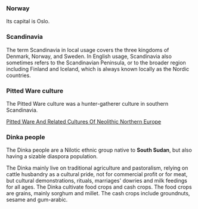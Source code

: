 ### Norway
Its capital is Oslo.

### Scandinavia

The term Scandinavia in local usage covers the three kingdoms of Denmark, Norway, and Sweden. In English usage, Scandinavia also sometimes refers to the Scandinavian Peninsula, or to the broader region including Finland and Iceland, which is always known locally as the Nordic countries.

### Pitted Ware culture

The Pitted Ware culture was a hunter-gatherer culture in southern Scandinavia.

[Pitted Ware And Related Cultures Of Neolithic Northern Europe](https://www.encyclopedia.com/humanities/encyclopedias-almanacs-transcripts-and-maps/pitted-ware-and-related-cultures-neolithic-northern-europe)

### Dinka people
The Dinka people are a Nilotic ethnic group native to **South Sudan**, but also having a sizable diaspora population.

The Dinka mainly live on traditional agriculture and pastoralism, relying on cattle husbandry as a cultural pride, not for commercial profit or for meat, but cultural demonstrations, rituals, marriages' dowries and milk feedings for all ages. The Dinka cultivate food crops and cash crops. The food crops are grains, mainly sorghum and millet. The cash crops include groundnuts, sesame and gum-arabic.
